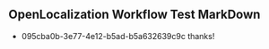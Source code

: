 ## OpenLocalization Workflow Test MarkDown
* 095cba0b-3e77-4e12-b5ad-b5a632639c9c 
thanks!<!--HONumber=Mar16_HO1-->
